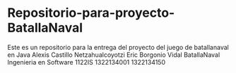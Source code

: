 # Repositorio-para-proyecto-BatallaNaval
Este es un repositorio para la entrega del proyecto del juego de batallanaval en Java
Alexis Castillo Netzahualcoyotzi
Eric Borgonio Vidal
BatallaNaval
Ingenieria en Software
1122IS
1322134001
1322134150

